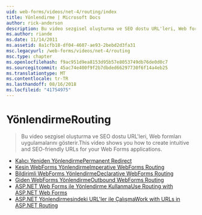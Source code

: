 ```yaml
---
uid: web-forms/videos/net-4/routing/index
title: Yönlendirme | Microsoft Docs
author: rick-anderson
description: Bu video sezgisel oluşturma ve SEO dostu URL'leri, Web formları uygulamalarını gösterir.
ms.author: riande
ms.date: 11/14/2011
ms.assetid: 8a1cfb18-df04-4607-ae93-2bebd2d3fa31
msc.legacyurl: /web-forms/videos/net-4/routing
msc.type: chapter
ms.openlocfilehash: f9ac951d9ea8153d95b57e8053749db76de0d0c7
ms.sourcegitcommit: 45ac74e400f9f2b7dbded66297730f6f14a4eb25
ms.translationtype: MT
ms.contentlocale: tr-TR
ms.lasthandoff: 08/16/2018
ms.locfileid: "41754975"
---
```

<a name="routing"></a><span data-ttu-id="04bc1-103">Yönlendirme</span><span class="sxs-lookup"><span data-stu-id="04bc1-103">Routing</span></span>
====================
> <span data-ttu-id="04bc1-104">Bu video sezgisel oluşturma ve SEO dostu URL'leri, Web formları uygulamalarını gösterir.</span><span class="sxs-lookup"><span data-stu-id="04bc1-104">This video shows you how to create intuitive and SEO-friendly URLs for your Web Forms applications.</span></span>


- [<span data-ttu-id="04bc1-105">Kalıcı Yeniden Yönlendirme</span><span class="sxs-lookup"><span data-stu-id="04bc1-105">Permanent Redirect</span></span>](aspnet-4-quick-hit-permanent-redirect.md)
- [<span data-ttu-id="04bc1-106">Kesin WebForms Yönlendirme</span><span class="sxs-lookup"><span data-stu-id="04bc1-106">Imperative WebForms Routing</span></span>](aspnet-4-quick-hit-imperative-webforms-routing.md)
- [<span data-ttu-id="04bc1-107">Bildirimli WebForms Yönlendirme</span><span class="sxs-lookup"><span data-stu-id="04bc1-107">Declarative WebForms Routing</span></span>](aspnet-4-quick-hit-declarative-webforms-routing.md)
- [<span data-ttu-id="04bc1-108">Giden WebForms Yönlendirme</span><span class="sxs-lookup"><span data-stu-id="04bc1-108">Outbound WebForms Routing</span></span>](aspnet-4-quick-hit-outbound-webforms-routing.md)
- [<span data-ttu-id="04bc1-109">ASP.NET Web Forms ile Yönlendirme Kullanma</span><span class="sxs-lookup"><span data-stu-id="04bc1-109">Use Routing with ASP.NET Web Forms</span></span>](how-do-i-use-routing-with-aspnet-web-forms.md)
- [<span data-ttu-id="04bc1-110">ASP.NET Yönlendirmesindeki URL'ler ile Çalışma</span><span class="sxs-lookup"><span data-stu-id="04bc1-110">Work with URLs in ASP.NET Routing</span></span>](how-do-i-work-with-urls-in-aspnet-routing.md)
